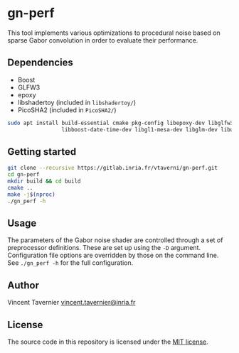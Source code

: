 # gn-perf

This tool implements various optimizations to procedural noise based on sparse Gabor
convolution in order to evaluate their performance.

## Dependencies

* Boost
* GLFW3
* epoxy
* libshadertoy (included in `libshadertoy/`)
* PicoSHA2 (included in `PicoSHA2/`)

```bash
sudo apt install build-essential cmake pkg-config libepoxy-dev libglfw3-dev libboost-filesystem-dev \
                 libboost-date-time-dev libgl1-mesa-dev libglm-dev libunwind-dev
```

## Getting started

```bash
git clone --recursive https://gitlab.inria.fr/vtaverni/gn-perf.git
cd gn-perf
mkdir build && cd build
cmake ..
make -j$(nproc)
./gn_perf -h
```

## Usage

The parameters of the Gabor noise shader are controlled through a set of preprocessor
definitions. These are set up using the `-D` argument. Configuration file options are
overridden by those on the command line. See `./gn_perf -h` for the full configuration.

## Author

Vincent Tavernier <vincent.tavernier@inria.fr>

## License

The source code in this repository is licensed under the [MIT license](LICENSE).
